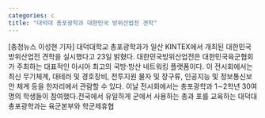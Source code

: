 ```yaml
---
categories: c
title: "대덕대 총포광학과 대한민국 방위산업전 견학"
---
```

[충청뉴스 이성현 기자] 대덕대학교 총포광학과가 일산 KINTEX에서 개최된 대한민국방위산업전 견학을 실시했다고 23일 밝혔다. 대한민국방위산업전은 대한민국육군협회가 주최하는 대표적인 아시아 최고의 국방·방산 네트워킹 플랫폼이다. 이 전시회에서는 최신 무기체계, 대테러 및 경호장비, 전투지원 물자 및 장구류, 인공지능 및 정보통신보안 체계 등을 한자리에서 관람할 수 있다. 이날 전시회에서는 총포광학과 1∼2학년 30여명의 학생들이 참여했다.전국에서 유일하게 군에서 사용하는 총과 포를 교육하는 대덕대 총포광학과는 육군본부와 학군제휴협